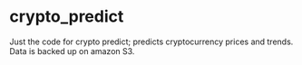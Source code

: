 # crypto_predict
Just the code for crypto predict; predicts cryptocurrency prices and trends.  Data is backed up on amazon S3.
